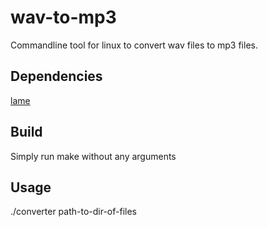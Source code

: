 # wav-to-mp3
Commandline tool for linux to convert wav files to mp3 files.

## Dependencies
[lame](https://lame.sourceforge.io/)

## Build
Simply run make without any arguments

## Usage
./converter path-to-dir-of-files
